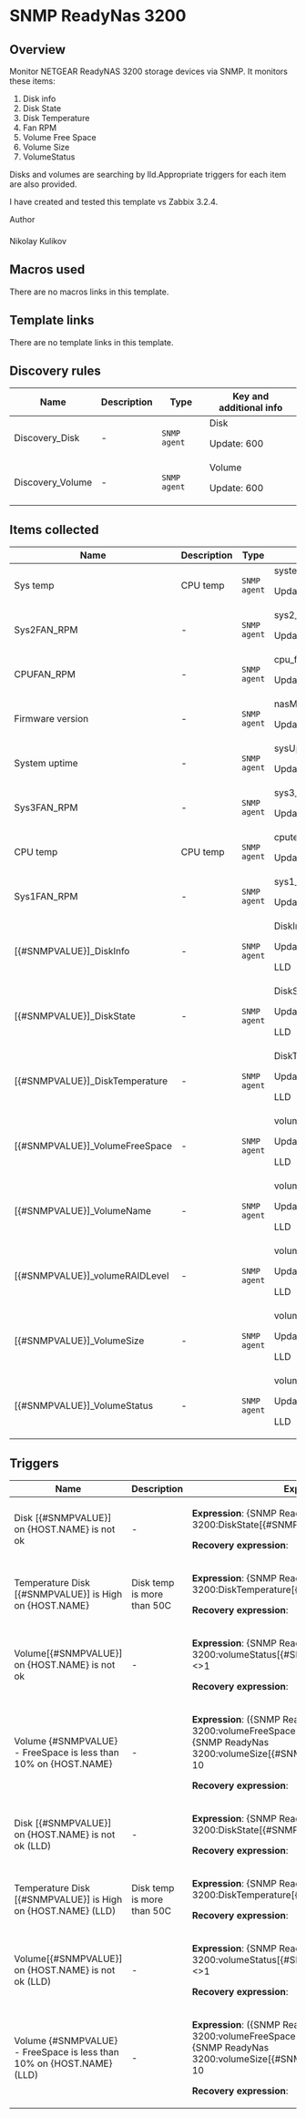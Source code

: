 # SNMP ReadyNas 3200

## Overview

Monitor NETGEAR ReadyNAS 3200 storage devices via SNMP. It monitors these items:


1. Disk info
2. Disk State
3. Disk Temperature
4. Fan RPM
5. Volume Free Space
6. Volume Size
7. VolumeStatus


Disks and volumes are searching by lld.Appropriate triggers for each item are also provided.


I have created and tested this template vs Zabbix 3.2.4. 


<p style="margin: 0px 0px 1.5em; padding: 0px; border: 0px; outline: 0px; vertical-align: baseline; background

## Author

Nikolay Kulikov

## Macros used

There are no macros links in this template.

## Template links

There are no template links in this template.

## Discovery rules

|Name|Description|Type|Key and additional info|
|----|-----------|----|----|
|Discovery_Disk|<p>-</p>|`SNMP agent`|Disk<p>Update: 600</p>|
|Discovery_Volume|<p>-</p>|`SNMP agent`|Volume<p>Update: 600</p>|
## Items collected

|Name|Description|Type|Key and additional info|
|----|-----------|----|----|
|Sys temp|<p>CPU temp</p>|`SNMP agent`|systemp<p>Update: 30</p>|
|Sys2FAN_RPM|<p>-</p>|`SNMP agent`|sys2_fan_RPM<p>Update: 30</p>|
|CPUFAN_RPM|<p>-</p>|`SNMP agent`|cpu_fan_RPM<p>Update: 30</p>|
|Firmware version|<p>-</p>|`SNMP agent`|nasMgrSoftwareVersion<p>Update: 30</p>|
|System uptime|<p>-</p>|`SNMP agent`|sysUptime<p>Update: 30</p>|
|Sys3FAN_RPM|<p>-</p>|`SNMP agent`|sys3_fan_RPM<p>Update: 30</p>|
|CPU temp|<p>CPU temp</p>|`SNMP agent`|cputemp<p>Update: 30</p>|
|Sys1FAN_RPM|<p>-</p>|`SNMP agent`|sys1_fan_RPM<p>Update: 30</p>|
|[{#SNMPVALUE}]_DiskInfo|<p>-</p>|`SNMP agent`|DiskInfo[{#SNMPVALUE}]<p>Update: 30</p><p>LLD</p>|
|[{#SNMPVALUE}]_DiskState|<p>-</p>|`SNMP agent`|DiskState[{#SNMPVALUE}]<p>Update: 30</p><p>LLD</p>|
|[{#SNMPVALUE}]_DiskTemperature|<p>-</p>|`SNMP agent`|DiskTemperature[{#SNMPVALUE}]<p>Update: 30</p><p>LLD</p>|
|[{#SNMPVALUE}]_VolumeFreeSpace|<p>-</p>|`SNMP agent`|volumeFreeSpace[{#SNMPVALUE}]<p>Update: 30</p><p>LLD</p>|
|[{#SNMPVALUE}]_VolumeName|<p>-</p>|`SNMP agent`|volumeName[{#SNMPVALUE}]<p>Update: 30</p><p>LLD</p>|
|[{#SNMPVALUE}]_volumeRAIDLevel|<p>-</p>|`SNMP agent`|volumeRAIDLevel[{#SNMPVALUE}]<p>Update: 30</p><p>LLD</p>|
|[{#SNMPVALUE}]_VolumeSize|<p>-</p>|`SNMP agent`|volumeSize[{#SNMPVALUE}]<p>Update: 30</p><p>LLD</p>|
|[{#SNMPVALUE}]_VolumeStatus|<p>-</p>|`SNMP agent`|volumeStatus[{#SNMPVALUE}]<p>Update: 30</p><p>LLD</p>|
## Triggers

|Name|Description|Expression|Priority|
|----|-----------|----------|--------|
|Disk [{#SNMPVALUE}] on {HOST.NAME} is not ok|<p>-</p>|<p>**Expression**: {SNMP ReadyNas 3200:DiskState[{#SNMPVALUE}].regexp("(ok)")}<>1</p><p>**Recovery expression**: </p>|disaster|
|Temperature Disk [{#SNMPVALUE}] is High on {HOST.NAME}|<p>Disk temp is more than 50C</p>|<p>**Expression**: {SNMP ReadyNas 3200:DiskTemperature[{#SNMPVALUE}].last(0)}>122</p><p>**Recovery expression**: </p>|high|
|Volume[{#SNMPVALUE}] on {HOST.NAME} is not ok|<p>-</p>|<p>**Expression**: {SNMP ReadyNas 3200:volumeStatus[{#SNMPVALUE}].regexp("(ok)")}<>1</p><p>**Recovery expression**: </p>|disaster|
|Volume {#SNMPVALUE} - FreeSpace is less than 10% on {HOST.NAME}|<p>-</p>|<p>**Expression**: ({SNMP ReadyNas 3200:volumeFreeSpace[{#SNMPVALUE}].last()} / {SNMP ReadyNas 3200:volumeSize[{#SNMPVALUE}].last()} * 100) < 10</p><p>**Recovery expression**: </p>|high|
|Disk [{#SNMPVALUE}] on {HOST.NAME} is not ok (LLD)|<p>-</p>|<p>**Expression**: {SNMP ReadyNas 3200:DiskState[{#SNMPVALUE}].regexp("(ok)")}<>1</p><p>**Recovery expression**: </p>|disaster|
|Temperature Disk [{#SNMPVALUE}] is High on {HOST.NAME} (LLD)|<p>Disk temp is more than 50C</p>|<p>**Expression**: {SNMP ReadyNas 3200:DiskTemperature[{#SNMPVALUE}].last(0)}>122</p><p>**Recovery expression**: </p>|high|
|Volume[{#SNMPVALUE}] on {HOST.NAME} is not ok (LLD)|<p>-</p>|<p>**Expression**: {SNMP ReadyNas 3200:volumeStatus[{#SNMPVALUE}].regexp("(ok)")}<>1</p><p>**Recovery expression**: </p>|disaster|
|Volume {#SNMPVALUE} - FreeSpace is less than 10% on {HOST.NAME} (LLD)|<p>-</p>|<p>**Expression**: ({SNMP ReadyNas 3200:volumeFreeSpace[{#SNMPVALUE}].last()} / {SNMP ReadyNas 3200:volumeSize[{#SNMPVALUE}].last()} * 100) < 10</p><p>**Recovery expression**: </p>|high|
